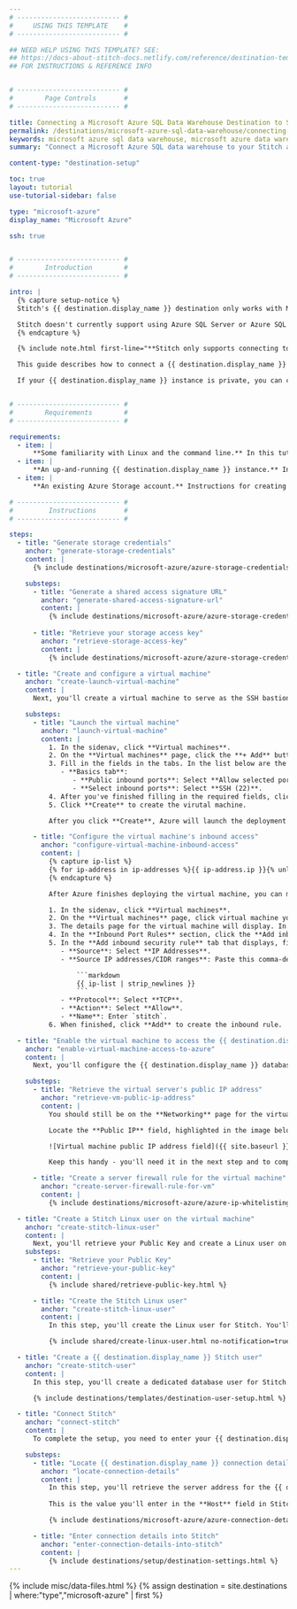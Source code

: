 ```yaml
---
# -------------------------- #
#     USING THIS TEMPLATE    #
# -------------------------- #

## NEED HELP USING THIS TEMPLATE? SEE:
## https://docs-about-stitch-docs.netlify.com/reference/destination-templates/destination-setup/
## FOR INSTRUCTIONS & REFERENCE INFO


# -------------------------- #
#        Page Controls       #
# -------------------------- #

title: Connecting a Microsoft Azure SQL Data Warehouse Destination to Stitch via SSH tunnel
permalink: /destinations/microsoft-azure-sql-data-warehouse/connecting-microsoft-azure-sql-data-warehouse-to-stitch-ssh-tunnel
keywords: microsoft azure sql data warehouse, microsoft azure data warehouse, microsoft azure data warehouse, microsoft azure etl, etl to microsoft azure, microsoft azure destination
summary: "Connect a Microsoft Azure SQL data warehouse to your Stitch account via an SSH tunnel."

content-type: "destination-setup"

toc: true
layout: tutorial
use-tutorial-sidebar: false

type: "microsoft-azure"
display_name: "Microsoft Azure"

ssh: true


# -------------------------- #
#        Introduction        #
# -------------------------- #

intro: |
  {% capture setup-notice %}
  Stitch's {{ destination.display_name }} destination only works with Microsoft's [Azure SQL Data Warehouse product](https://azure.microsoft.com/en-us/services/sql-data-warehouse/){:target="new"}.

  Stitch doesn't currently support using Azure SQL Server or Azure SQL Database as a destination. Attempting to connect these products to Stitch via the {{ destination.display_name }} destination in Stitch will result in errors.
  {% endcapture %}

  {% include note.html first-line="**Stitch only supports connecting to Azure SQL Data Warehouse instances**" content=setup-notice %}

  This guide describes how to connect a {{ destination.display_name }} destination to Stitch using an SSH tunnel.

  If your {{ destination.display_name }} instance is private, you can create a virtual machine to serve as an SSH bastion. This publicly accessible instance will act as an intermediary, forwarding the traffic from Stitch through an encrypted tunnel to your private {{ destination.display_name }} instance.


# -------------------------- #
#        Requirements        #
# -------------------------- #

requirements:
  - item: |
      **Some familiarity with Linux and the command line.** In this tutorial, you'll create a Linux user for Stitch to ensure access via SSH. While we've provided the commands you'll need to create the user, you should know how to access a server using the command line and feel comfortable running commands.
  - item: |
      **An up-and-running {{ destination.display_name }} instance.** Instructions for creating a {{ destination.display_name }} data warehouse are outside the scope of this tutorial; our instructions assume that you have an instance up and running. For help getting started with {{ destination.display_name }}, refer to [Microsoft's documentation](https://docs.microsoft.com/en-us/azure/sql-data-warehouse/create-data-warehouse-portal){:target="new"}.
  - item: |
      **An existing Azure Storage account.** Instructions for creating an Azure Storage account are outside the scope of this tutorial. For help getting started with an Azure Storage account, refer to [Microsoft's documentation](https://docs.microsoft.com/en-us/azure/storage/){:target="new"}.

# -------------------------- #
#         Instructions       #
# -------------------------- #

steps:
  - title: "Generate storage credentials"
    anchor: "generate-storage-credentials"
    content: |
      {% include destinations/microsoft-azure/azure-storage-credentials.html type="intro" %}

    substeps:
      - title: "Generate a shared access signature URL"
        anchor: "generate-shared-access-signature-url"
        content: |
          {% include destinations/microsoft-azure/azure-storage-credentials.html type="generate-sas-url" %}
          
      - title: "Retrieve your storage access key"
        anchor: "retrieve-storage-access-key"
        content: |
          {% include destinations/microsoft-azure/azure-storage-credentials.html type="retrieve-storage-access-key" %}

  - title: "Create and configure a virtual machine"
    anchor: "create-launch-virtual-machine"
    content: |
      Next, you'll create a virtual machine to serve as the SSH bastion. This publicly accessible instance will act as an intermediary, forwarding the traffic from Stitch through an encrypted tunnel to your private {{ destination.display_name }} instance.

    substeps:
      - title: "Launch the virtual machine"
        anchor: "launch-virtual-machine"
        content: |
          1. In the sidenav, click **Virtual machines**.
          2. On the **Virtual machines** page, click the **+ Add** button.
          3. Fill in the fields in the tabs. In the list below are the fields that require specific values for Stitch:
             - **Basics tab**:
                - **Public inbound ports**: Select **Allow selected ports**.
                - **Select inbound ports**: Select **SSH (22)**.
          4. After you've finished filling in the required fields, click **Review + create**.
          5. Click **Create** to create the virutal machine.

          After you click **Create**, Azure will launch the deployment process for the virtual machine. This may take a few minutes to complete.

      - title: "Configure the virtual machine's inbound access"
        anchor: "configure-virtual-machine-inbound-access"
        content: |
          {% capture ip-list %}
          {% for ip-address in ip-addresses %}{{ ip-address.ip }}{% unless forloop.last == true %},{% endunless %}{% endfor %}
          {% endcapture %}

          After Azure finishes deploying the virtual machine, you can move onto configuring the access rules for its security group. Inbound access rules will allow traffic from Stitch's IP addresses to access the virtual machine.

          1. In the sidenav, click **Virtual machines**.
          2. On the **Virtual machines** page, click virtual machine you created in the previous step.
          3. The details page for the virtual machine will display. In the middle menu, click **Networking**.
          4. In the **Inbound Port Rules** section, click the **Add inbound port rule** button.
          5. In the **Add inbound security rule** tab that displays, fill in the fields as follows. If a field isn't in this list, **use the default value**:
             - **Source**: Select **IP Addresses**.
             - **Source IP addresses/CIDR ranges**: Paste this comma-delimited list of Stitch's IP addresses:

                 ```markdown
                 {{ ip-list | strip_newlines }}
                 ```
             - **Protocol**: Select **TCP**.
             - **Action**: Select **Allow**.
             - **Name**: Enter `stitch`.
          6. When finished, click **Add** to create the inbound rule.

  - title: "Enable the virtual machine to access the {{ destination.display_name }} instance"
    anchor: "enable-virtual-machine-access-to-azure"
    content: |
      Next, you'll configure the {{ destination.display_name }} database to allow traffic forwarded from the virtual machine to access the server. This is accomplished by whitelisting the virtual machine's public IP address in the server's firewall settings.

    substeps:
      - title: "Retrieve the virtual server's public IP address"
        anchor: "retrieve-vm-public-ip-address"
        content: |
          You should still be on the **Networking** page for the virtual machine - if not, navigate there before proceeding.

          Locate the **Public IP** field, highlighted in the image below:

          ![Virtual machine public IP address field]({{ site.baseurl }}/images/destinations/azure-sql-dw-vm-public-ip-address.png)

          Keep this handy - you'll need it in the next step and to complete the setup in Stitch.

      - title: "Create a server firewall rule for the virtual machine"
        anchor: "create-server-firewall-rule-for-vm"
        content: |
          {% include destinations/microsoft-azure/azure-ip-whitelisting.html type="ssh" %}

  - title: "Create a Stitch Linux user on the virtual machine"
    anchor: "create-stitch-linux-user"
    content: |
      Next, you'll retrieve your Public Key and create a Linux user on the virtual machine for Stitch. This will create an authenticated user for Stitch, ensuring access to the virtual machine.
    substeps:
      - title: "Retrieve your Public Key"
        anchor: "retrieve-your-public-key"
        content: |
          {% include shared/retrieve-public-key.html %}

      - title: "Create the Stitch Linux user"
        anchor: "create-stitch-linux-user"
        content: |
          In this step, you'll create the Linux user for Stitch. You'll need to sign into the virtual machine as the root user before proceeding.

          {% include shared/create-linux-user.html no-notification=true %}

  - title: "Create a {{ destination.display_name }} Stitch user"
    anchor: "create-stitch-user"
    content: |
      In this step, you'll create a dedicated database user for Stitch. Creating a user for Stitch ensures that Stitch will be visible in any audits or logs, and that you can control the permissions granted to the user.

      {% include destinations/templates/destination-user-setup.html %}

  - title: "Connect Stitch"
    anchor: "connect-stitch"
    content: |
      To complete the setup, you need to enter your {{ destination.display_name }} connection details into the {{ app.page-names.dw-settings }} page in Stitch.

    substeps:
      - title: "Locate {{ destination.display_name }} connection details"
        anchor: "locate-connection-details"
        content: |
          In this step, you'll retrieve the server address for the {{ destination.display_name }} you want to connect to Stitch. 
          
          This is the value you'll enter in the **Host** field in Stitch in the next step.

          {% include destinations/microsoft-azure/azure-connection-details.html %}

      - title: "Enter connection details into Stitch"
        anchor: "enter-connection-details-into-stitch"
        content: |
          {% include destinations/setup/destination-settings.html %}
---
```

{% include misc/data-files.html %}
{% assign destination = site.destinations | where:"type","microsoft-azure" | first %}